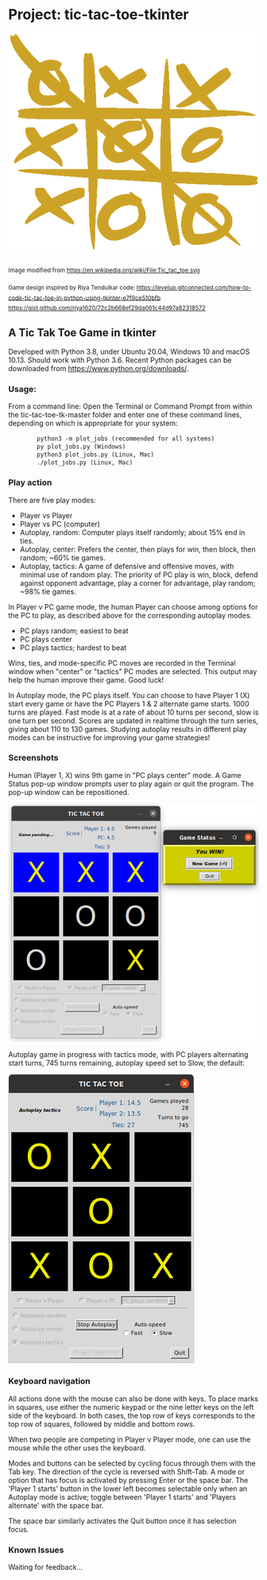 # Project: tic-tac-toe-tkinter

![tic_tac_logo](images/Tic_tac_toe.png)

<sub>Image modified from https://en.wikipedia.org/wiki/File:Tic_tac_toe.svg</sub>

<sub>Game design inspired by Riya Tendulkar code:
https://levelup.gitconnected.com/how-to-code-tic-tac-toe-in-python-using-tkinter-e7f9ce510bfb
https://gist.github.com/riya1620/72c2b668ef29da061c44d97a82318572
</sub>

## A Tic Tak Toe Game in tkinter

Developed with Python 3.8, under Ubuntu 20.04, Windows 10 and macOS 10.13. Should work with Python 3.6.
Recent Python packages can be downloaded from https://www.python.org/downloads/.

### Usage: 
From a command line:
Open the Terminal or Command Prompt from within the tic-tac-toe-tk-master folder and enter one of these command lines, depending on which is appropriate for your system:

            python3 -m plot_jobs (recommended for all systems)
            py plot_jobs.py (Windows)
            python3 plot_jobs.py (Linux, Mac)
            ./plot_jobs.py (Linux, Mac)

### Play action
There are five play modes:
- Player vs Player
- Player vs PC (computer)
- Autoplay, random: Computer plays itself randomly; about 15% end in ties.
- Autoplay, center: Prefers the center, then plays for win, then block, then random; ~60% tie games.
- Autoplay, tactics: A game of defensive and offensive moves, with minimal use of random play. The priority of PC play is win, block, defend against opponent advantage, play a corner for advantage, play random; ~98% tie games.

In Player v PC game mode, the human Player can choose among options for the PC to play, as described above for the corresponding autoplay modes.
- PC plays random; easiest to beat
- PC plays center
- PC plays tactics; hardest to beat

Wins, ties, and mode-specific PC moves are recorded in the Terminal window when "center" or "tactics" PC modes are selected. This output may help the human improve their game. Good luck!

In Autoplay mode, the PC plays itself. You can choose to have Player 1 (X) start every game or have the PC Players 1 & 2 alternate game starts. 1000 turns are played. Fast mode is at a rate of about 10 turns per second, slow is one turn per second. Scores are updated in realtime through the turn series, giving about 110 to 130 games. Studying autoplay results in different play modes can be instructive for improving your game strategies!

### Screenshots

Human (Player 1, X) wins 9th game in "PC plays center" mode. A Game Status pop-up window prompts user to play again or quit the program. The pop-up window can be repositioned.

![pvpc-game](images/X_wins_PvPC.png)

Autoplay game in progress with tactics mode, with PC players alternating start turns, 745 turns remaining, autoplay speed set to Slow, the default:

![autoplay-game](images/autoplay.png)

### Keyboard navigation

All actions done with the mouse can also be done with keys. To place marks in squares, use either the numeric keypad or the nine letter keys on the left side of the keyboard. In both cases, the top row of keys corresponds to the top row of squares, followed by middle and bottom rows.

When two people are competing in Player v Player mode, one can use the mouse while the other uses the keyboard.

Modes and buttons can be selected by cycling focus through them with the Tab key. The direction of the cycle is reversed with Shift-Tab. A mode or option that has focus is activated by pressing Enter or the space bar. The 'Player 1 starts' button in the lower left becomes selectable only when an Autoplay mode is active; toggle between 'Player 1 starts' and 'Players alternate' with the space bar.

The space bar similarly activates the Quit button once it has selection focus.

### Known Issues
Waiting for feedback...
